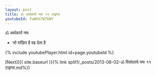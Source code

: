 ```yaml
---
layout: post
title: ॐ अर्थकार्य नमः ११ टाइम्स
youtubeId: fuWhh7W76NY
---
```

 
 
 ॐ अर्थकार्य नमः  
 
 -  जो वांछित है वह देता है 
 
  
 
  
 
 
 
 
 
 


{% include youtubePlayer.html id=page.youtubeId %}
 
[Next]({{ site.baseurl }}{% link  split1/_posts/2013-08-02-ॐ विसंपतये नमः ११ टाइम्स.md%})
 
